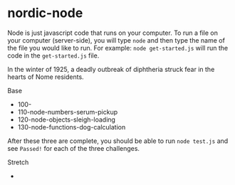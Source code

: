 # nordic-node

Node is just javascript code that runs on your computer. To run a file on your computer (server-side), you will type `node` and then type the name of the file you would like to run. For example: `node get-started.js` will run the code in the `get-started.js` file.

In the winter of 1925, a deadly outbreak of diphtheria struck fear in the hearts of Nome residents. 

Base

- 100-
- 110-node-numbers-serum-pickup
- 120-node-objects-sleigh-loading
- 130-node-functions-dog-calculation

After these three are complete, you should be able to run `node test.js` and see `Passed!` for each of the three challenges.

Stretch

- 

